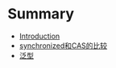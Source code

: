# Summary

* [Introduction](README.md)
* [synchronized和CAS的比较](cashe-synchronized-de-bi-jiao.md)
* [泛型](fan-xing.md)

